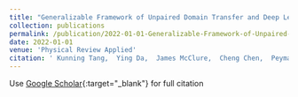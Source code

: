 ```yaml
---
title: "Generalizable Framework of Unpaired Domain Transfer and Deep Learning for the Processing of Real-Time Synchrotron-Based X-Ray Microcomputed Tomography Images of Complex Structures"
collection: publications
permalink: /publication/2022-01-01-Generalizable-Framework-of-Unpaired-Domain-Transfer-and-Deep-Learning-for-the-Processing-of-Real-Time-Synchrotron-Based-X-Ray-Microcomputed-Tomography-Images-of-Complex-Structures
date: 2022-01-01
venue: 'Physical Review Applied'
citation: ' Kunning Tang,  Ying Da,  James McClure,  Cheng Chen,  Peyman Mostaghimi,  Ryan Armstrong, &quot;Generalizable Framework of Unpaired Domain Transfer and Deep Learning for the Processing of Real-Time Synchrotron-Based X-Ray Microcomputed Tomography Images of Complex Structures.&quot; Physical Review Applied, 2022.'
---
```

Use [Google Scholar](https://scholar.google.com/scholar?q=Generalizable+Framework+of+Unpaired+Domain+Transfer+and+Deep+Learning+for+the+Processing+of+Real+Time+Synchrotron+Based+X+Ray+Microcomputed+Tomography+Images+of+Complex+Structures){:target="_blank"} for full citation